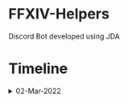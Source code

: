 # FFXIV-Helpers
Discord Bot developed using JDA

# Timeline
<details>
  <summary>02-Mar-2022</summary>
  
![image](https://user-images.githubusercontent.com/21898084/156227217-11a0f24d-043f-426b-b4e1-7421b472afa1.png)
- The bot uses 2 threads to periodically monitor the file from <a href="https://github.com/teoshinjiat/FFXIV-Menu/blob/main/ffxiv.log">ffxiv.log</a> and periodically edit the embed message in my personal discord server when only there are new changes in the log file.
- Its principle aim is to allow remotely monitor the log of my scripts from <a href="https://github.com/teoshinjiat/FFXIV-Menu">FFXIV Menu</a> when I'm away from the computer.
- Added Elapsed time for easier monitoring, longer elapsed time on Verbose Log means the script definitely hanged
</details>





